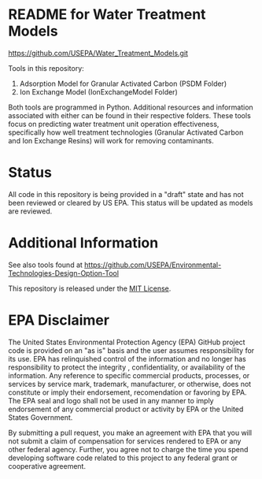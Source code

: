 README for Water Treatment Models
=================================

https://github.com/USEPA/Water_Treatment_Models.git

Tools in this repository:
1. Adsorption Model for Granular Activated Carbon (PSDM Folder)
2. Ion Exchange Model (IonExchangeModel Folder)

Both tools are programmed in Python. Additional resources and information associated with either can be found in their respective folders. These tools focus on predicting water treatment unit operation effectiveness, specifically how well treatment technologies (Granular Activated Carbon and Ion Exchange Resins) will work for removing contaminants.

# Status 
All code in this repository is being provided in a "draft" state and has not been reviewed or cleared by US EPA. This status will be updated as models are reviewed.

# Additional Information
See also tools found at https://github.com/USEPA/Environmental-Technologies-Design-Option-Tool

This repository is released under the [MIT License](LICENSE.md).

EPA Disclaimer
==============
The United States Environmental Protection Agency (EPA) GitHub project code is provided on an "as is" basis and the user assumes responsibility for its use. EPA has relinquished control of the information and no longer has responsibility to protect the integrity , confidentiality, or availability of the information. Any reference to specific commercial products, processes, or services by service mark, trademark, manufacturer, or otherwise, does not constitute or imply their endorsement, recomendation or favoring by EPA. The EPA seal and logo shall not be used in any manner to imply endorsement of any commercial product or activity by EPA or the United States Government.

By submitting a pull request, you make an agreement with EPA that you will not submit a claim of compensation for services rendered to EPA or any other federal agency. Further, you agree not to charge the time you spend developing software code related to this project to any federal grant or cooperative agreement.
